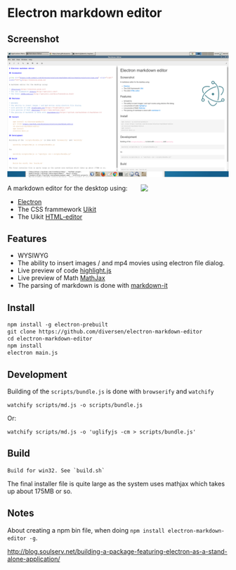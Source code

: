 # Electron markdown editor

## Screenshot

![Screenshot](assets/electron-markdown.png)

[<img src="https://cdn.rawgit.com/diversen/electron-markdown-editor/master/assets/electron-logo.svg" align="right" width="200">](http://electron.atom.io)

A markdown editor for the desktop using:

* [Electron](http://electron.atom.io/)
* The CSS frammework [Uikit](http://getuikit.com/) 
* The Uikit [HTML-editor](http://getuikit.com/docs/htmleditor.html)

## Features

* WYSIWYG
* The ability to insert images / and mp4 movies using electron file dialog. 
* Live preview of code [highlight.js](https://highlightjs.org/)
* Live preview of Math [MathJax](https://www.mathjax.org/)
* The parsing of markdown is done with [markdown-it](https://github.com/markdown-it/markdown-it) 

## Install

    npm install -g electron-prebuilt
    git clone https://github.com/diversen/electron-markdown-editor
    cd electron-markdown-editor 
    npm install
    electron main.js

## Development

Building of the `scripts/bundle.js` is done with `browserify` and `watchify`

    watchify scripts/md.js -o scripts/bundle.js

Or: 

    watchify scripts/md.js -o 'uglifyjs -cm > scripts/bundle.js'

## Build

    Build for win32. See `build.sh`

The final installer file is quite large as the system uses mathjax which takes up about 175MB or so.

## Notes

About creating a npm bin file, when doing `npm install electron-markdown-editor -g`. 

http://blog.soulserv.net/building-a-package-featuring-electron-as-a-stand-alone-application/
